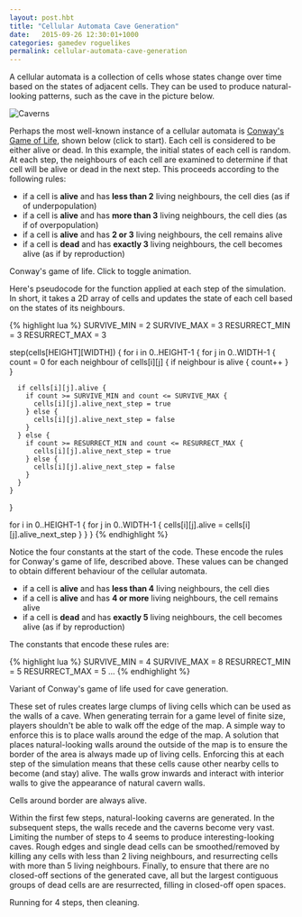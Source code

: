 ```yaml
---
layout: post.hbt
title: "Cellular Automata Cave Generation"
date:   2015-09-26 12:30:01+1000
categories: gamedev roguelikes
permalink: cellular-automata-cave-generation
---
```


A cellular automata is a collection of cells whose states change over time
based on the states of adjacent cells.
They can be used to produce natural-looking patterns, such as the cave
in the picture below.

![Caverns](/media/cell-automata/images/caverns.png)

Perhaps the most well-known instance of a cellular automata is [Conway's Game of Life](https://en.wikipedia.org/wiki/Conway%27s_Game_of_Life),
shown below (click to start). Each cell is considered to be either alive or dead.
In this example, the initial states of each cell is random.
At each step, the neighbours of each cell are examined to determine if that
cell will be alive or dead in the next step. This proceeds according to the following rules:

- if a cell is __alive__ and has __less than 2__ living neighbours, the cell dies (as if of underpopulation)
- if a cell is __alive__ and has __more than 3__ living neighbours, the cell dies (as if of overpopulation)
- if a cell is __alive__ and has __2 or 3__ living neighbours, the cell remains alive
- if a cell is __dead__ and has __exactly 3__ living neighbours, the cell becomes alive (as if by reproduction)

<div style="width:600px" class="centre">
<canvas id="conway" height="400" width="600"></canvas>
<p class="label">Conway's game of life. Click to toggle animation.</p>
</div>

Here's pseudocode for the function applied at each step of the simulation.
In short, it takes a 2D array of cells and updates the state of each cell
based on the states of its neighbours. 

{% highlight lua %}
SURVIVE_MIN = 2
SURVIVE_MAX = 3
RESURRECT_MIN = 3
RESURRECT_MAX = 3

step(cells[HEIGHT][WIDTH]) {
  for i in 0..HEIGHT-1 {
    for j in 0..WIDTH-1 {
      count = 0
      for each neighbour of cells[i][j] {
        if neighbour is alive {
          count++
        }
      }

      if cells[i][j].alive {
        if count >= SURVIVE_MIN and count <= SURVIVE_MAX {
          cells[i][j].alive_next_step = true
        } else {
          cells[i][j].alive_next_step = false
        }
      } else {
        if count >= RESURRECT_MIN and count <= RESURRECT_MAX {
          cells[i][j].alive_next_step = true
        } else {
          cells[i][j].alive_next_step = false
        }
      }
    }
  }
  
  for i in 0..HEIGHT-1 {
    for j in 0..WIDTH-1 {
      cells[i][j].alive = cells[i][j].alive_next_step
    }
  }
}
{% endhighlight %}

Notice the four constants
at the start of the code. These encode the rules for Conway's game of
life, described above. These values can be changed to obtain different
behaviour of the cellular automata.

- if a cell is __alive__ and has __less than 4__ living neighbours, the cell dies
- if a cell is __alive__ and has __4 or more__ living neighbours, the cell remains alive
- if a cell is __dead__ and has __exactly 5__ living neighbours, the cell becomes alive (as if by reproduction)

The constants that encode these rules are:

{% highlight lua %}
SURVIVE_MIN = 4
SURVIVE_MAX = 8
RESURRECT_MIN = 5
RESURRECT_MAX = 5
...
{% endhighlight %}

<div style="width:600px" class="centre">
<canvas id="conway-variant-1" height="400" width="600"></canvas>
<p class="label">Variant of Conway's game of life used for cave generation.</p>
</div>

These set of rules creates large clumps of living cells which can be used as the walls of a cave.
When generating terrain for a game level of finite size, players shouldn't be able to walk off the
edge of the map. A simple way to enforce this is to place walls around the edge of the map. A solution
that places natural-looking walls around the outside of the map is to ensure the border of the area
is always made up of living cells. Enforcing this at each step of the simulation means that these cells
cause other nearby cells to become (and stay) alive. The walls grow inwards and interact with interior
walls to give the appearance of natural cavern walls.

<div style="width:600px" class="centre">
<canvas id="conway-variant-2" height="400" width="600"></canvas>
<p class="label">Cells around border are always alive.</p>
</div>

Within the first few steps, natural-looking caverns are generated.
In the subsequent steps, the walls recede and the caverns become very vast.
Limiting the number of steps to 4 seems to produce interesting-looking caves.
Rough edges and single dead cells can be smoothed/removed by killing any cells
with less than 2 living neighbours, and resurrecting cells with more than 5 living neighbours.
Finally, to ensure that there are no closed-off sections of the generated cave,
all but the largest contiguous groups of dead cells are are resurrected, filling in closed-off open spaces.

<div style="width:600px" class="centre">
<canvas id="conway-variant-3" height="400" width="600"></canvas>
<p class="label">Running for 4 steps, then cleaning.</p>
</div>


<script src="/lib/jquery.js"></script>
<script>

$(function() {
    
    conway($('#conway'), {
        survive_min: 2,
        survive_max: 3,
        resurrect_min: 3,
        resurrect_max: 3
    }, false);
    
    conway($('#conway-variant-1'), {
        survive_min: 4,
        survive_max: 8,
        resurrect_min: 5,
        resurrect_max: 5
    }, false);
    
    conway($('#conway-variant-2'), {
        survive_min: 4,
        survive_max: 8,
        resurrect_min: 5,
        resurrect_max: 5
    }, true);
    
    conway($('#conway-variant-3'), {
        survive_min: 4,
        survive_max: 8,
        resurrect_min: 5,
        resurrect_max: 5
    }, true, true);

    function conway($canvas, rules, edge_alive, complete) {
        var ctx = $canvas[0].getContext('2d');

        const SIZE = 4;
        var WIDTH = +$canvas[0].width / SIZE;
        var HEIGHT = +$canvas[0].height / SIZE;

        function mkcells() {
            var ret = [];
            for (var i = 0; i < HEIGHT; ++i) {
                ret[i] = []
                for (var j = 0; j < WIDTH; ++j) {
                    ret[i][j] = false;
                }
            }
            return ret;
        }

        function foreach_cell(cells, f) {
            for (var i = 0; i < HEIGHT; ++i) {
                for (var j = 0; j < WIDTH; ++j) {
                    f(cells, i, j);
                }
            }
        }

        var current = mkcells();
        var next = mkcells();

        function init() {
            foreach_cell(current, function(cells, i, j) {
                cells[i][j] = Math.random() < 0.5;
            });
        }

        $canvas.click(toggle);

        function progress(current, next, rules) {
            foreach_cell(current, function(cells, i, j) {

                if (edge_alive && (i == 0 || j == 0 || i == HEIGHT - 1 || j == WIDTH - 1)) {
                    next[i][j] = true;
                    return;
                }

                var count = 0;
                for (var k = Math.max(0, i-1); k < Math.min(HEIGHT, i+2); ++k) {
                    for (var l = Math.max(0, j-1); l < Math.min(WIDTH, j+2); ++l) {
                        if (!(k==i&&l==j)) {
                            if(cells[k][l]) {
                                ++count;
                            }
                        }
                    }
                }

                if (cells[i][j]) {
                    if (count >= rules.survive_min && count <= rules.survive_max) {
                        next[i][j] = true;
                    } else {
                        next[i][j] = false;
                    }
                } else {
                    if (count >= rules.resurrect_min && count <= rules.resurrect_max) {
                        next[i][j] = true;
                    } else {
                        next[i][j] = false;
                    }
                }
            });
            
            var diff_count = 0;
            foreach_cell(current, function(cells, i, j) {
                if (cells[i][j] != next[i][j]) {
                    cells[i][j] = next[i][j];
                    ++diff_count;
                }
            });
            return diff_count;
        }

        function draw(cells) {
            ctx.beginPath();
            foreach_cell(current, function(cells, i, j) {
                if (cells[i][j]) {
                    ctx.fillStyle = "black";
                } else {
                    ctx.fillStyle = "white";
                }
                
                ctx.fillRect(j * SIZE, i * SIZE, SIZE, SIZE);
            });
            ctx.fill();
            
        }

        var running = false;
        var steps = 0;

        function clean(cells) {
            foreach_cell(current, function(cells, i, j) {

                if (edge_alive && (i == 0 || j == 0 || i == HEIGHT - 1 || j == WIDTH - 1)) {
                    next[i][j] = true;
                    return;
                }

                var count = 0;
                for (var k = Math.max(0, i-1); k < Math.min(HEIGHT, i+2); ++k) {
                    for (var l = Math.max(0, j-1); l < Math.min(WIDTH, j+2); ++l) {
                        if (!(k==i&&l==j)) {
                            if(cells[k][l]) {
                                ++count;
                            }
                        }
                    }
                }

                if (count > 5) {
                    cells[i][j] = true;
                }
                if (count < 2) {
                    cells[i][j] = false;
                }
            });
        }

        function flood(id, ids, cells, i, j, group) {

            var stack = [{i: i, j: j}];

            while (stack.length > 0) {
                var current = stack.pop();
                i = current.i;
                j = current.j;

                for (var k = Math.max(0, i-1); k < Math.min(HEIGHT, i+2); ++k) {
                    for (var l = Math.max(0, j-1); l < Math.min(WIDTH, j+2); ++l) {
                        if (!(k==i&&l==j) && (k==i||l==j)) {
                            if (!cells[k][l] && !ids[k][l]) {
                                ids[k][l] = id;
                                group.push({i: k, j: l});
                                stack.push({i: k, j: l});
                            }
                        }
                    }
                }

            }
            return group;
        }

        function find_biggest(cells) {
            var ids = mkcells();
            var id = 1;
            var groups = [];
            foreach_cell(cells, function(cells, i, j) {
                if (!cells[i][j] && !ids[i][j]) {
                    groups.push(flood(id, ids, cells, i, j, [{i: i, j: j}]));
                    ++id;
                }
            });

            var max_idx = 0;
            var max_size = groups[0].length;

            for (var i = 1; i < groups.length; ++i) {
                var group = groups[i];
                if (group.length > max_size) {
                    max_size = group.length;
                    max_idx = i;
                }
            }

            for (var i = 0; i < groups.length; ++i) {
                if (i != max_idx) {
                    for (var j = 0; j < groups[i].length; ++j) {
                        var coords = groups[i][j];
                        cells[coords.i][coords.j] = true;
                    }
                }
            }

        }

        function tick() {

            if (complete && steps == 4) {

                setTimeout(function() {
                    clean(current);
                    draw(current);
                    setTimeout(function() {
                        find_biggest(current);
                        draw(current);
                        setTimeout(function() {
                            init();
                            steps = 0;
                            tick();
                        }, 2000);
                    }, 1000);
                }, 1000);

                return;
            }

            if (running) {
                diff_count = progress(current, next, rules);
                if (diff_count == 0) {
                    init();
                }
                draw(current);
                ++steps;
                setTimeout(tick, 200);
            }
        }

        function stop() {
            running = false;
        }
        function start() {
            running = true;
            tick();
        }

        function toggle() {
            if (running) {
                stop();
            } else {
                start();
            }
        }

        init();
        draw(current);
    }
})

</script>
